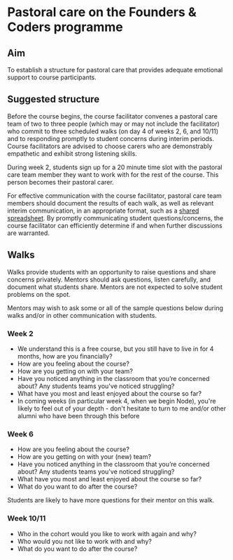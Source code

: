 # Pastoral care on the Founders & Coders programme

## Aim

To establish a structure for pastoral care that provides adequate emotional support to course participants.

## Suggested structure

Before the course begins, the course facilitator convenes a pastoral care team of two to three people (which may or may not include the facilitator) who commit to three scheduled walks (on day 4 of weeks 2, 6, and 10/11) and to responding promptly to student concerns during interim periods. Course facilitators are advised to choose carers who are demonstrably empathetic and exhibit strong listening skills.

During week 2, students sign up for a 20 minute time slot with the pastoral care team member they want to work with for the rest of the course. This person becomes their pastoral carer. 

For effective communication with the course facilitator, pastoral care team members should document the results of each walk, as well as relevant interim communication, in an appropriate format, such as a [shared spreadsheet](https://docs.google.com/spreadsheets/d/1lLM-vQGvqxTi_bG09gGZT8bQX1X0wAhLrTkjW6vHjEc/edit?usp=sharing). By promptly communicating student questions/concerns, the course facilitator can efficiently determine if and when further discussions are warranted.

## Walks

Walks provide students with an opportunity to raise questions and share concerns privately. Mentors should ask questions, listen carefully, and document what students share. Mentors are not expected to solve student problems on the spot.

Mentors may wish to ask some or all of the sample questions below during walks and/or in other communication with students. 

### Week 2

- We understand this is a free course, but you still have to live in <city> for 4 months, how are you financially? 
- How are you feeling about the course?
- How are you getting on with your team? 
- Have you noticed anything in the classroom that you’re concerned about? Any students teams you've noticed struggling?
- What have you most and least enjoyed about the course so far?
- In coming weeks (in particular week 4, when we begin Node), you're likely to feel out of your depth - don't hesitate to turn to me and/or other alumni who have been through this before

### Week 6

- How are you feeling about the course?
- How are you getting on with your (new) team? 
- Have you noticed anything in the classroom that you’re concerned about? Any students teams you've noticed struggling?
- What have you most and least enjoyed about the course so far?
- What do you want to do after the course? 

Students are likely to have more questions for their mentor on this walk.

### Week 10/11

- Who in the cohort would you like to work with again and why?
- Who would you not like to work with and why?
- What do you want to do after the course?
